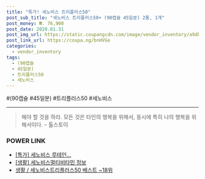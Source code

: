 ```yaml
--- 
title: "특가! 세노비스 트리플러스50" 
post_sub_title: "세노비스 트리플러스50+ (90캡슐 45일분) 2통, 1개" 
post_money: ₩. 76,900 
post_date: 2020.01.31 
post_img_url: https://static.coupangcdn.com/image/vendor_inventory/a9db/30b5841476d59c773818cb1c3f7426cc269fe85e298e61b58c10f5c1728d.jpg 
post_link_url: https://coupa.ng/bnHVGe 
categories: 
  - vendor_inventory 
tags: 
  - (90캡슐 
  - 45일분) 
  - 트리플러스50 
  - 세노비스 
--- 
```

  #(90캡슐 #45일분) #트리플러스50 #세노비스 
<hr> 

> 해야 할 것을 하라. 모든 것은 타인의 행복을 위해서, 동시에 특히 나의 행복을 위해서이다. – 톨스토이 


### POWER LINK

* <a href="https://blog.naver.com/an0733/221791012819" target="_blank">[특가] 세노비스 루테인...</a>
* <a href="https://blog.naver.com/santokki14/221771969726" target="_blank"> [생활] 세노비스멀티비타민 정보 </a>
* <a href="https://blog.naver.com/santokki14/221790999634" target="_blank">생활 / 세노비스트리플러스50 베스트 ~18위</a>
